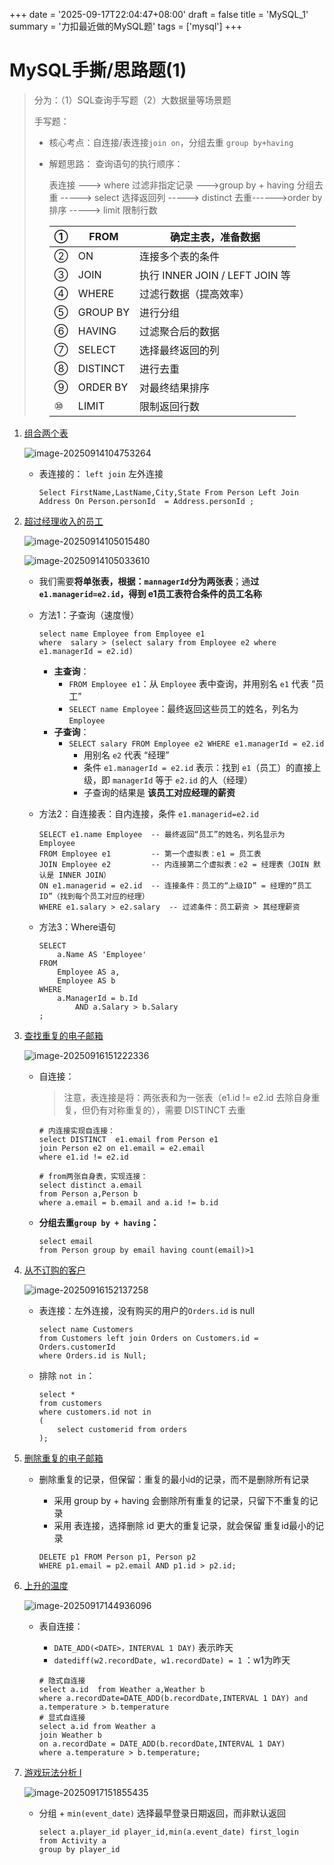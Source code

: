 +++
date = '2025-09-17T22:04:47+08:00'
draft = false
title = 'MySQL_1'
summary = '力扣最近做的MySQL题'
tags = ['mysql']
+++
# MySQL手撕/思路题(1)

> 分为：（1）SQL查询手写题（2）大数据量等场景题
>
> 手写题：
>
> - 核心考点：自连接/表连接`join on`，分组去重 `group by+having `
>
> - 解题思路： 查询语句的执行顺序：
>
>   表连接 ---> where 过滤非指定记录 --->group by + having 分组去重 -----> select 选择返回列 -----> distinct 去重------>order by 排序 -----> limit 限制行数
>
>   | ①    | FROM     | 确定主表，准备数据             |
>   | ---- | -------- | ------------------------------ |
>   | ②    | ON       | 连接多个表的条件               |
>   | ③    | JOIN     | 执行 INNER JOIN / LEFT JOIN 等 |
>   | ④    | WHERE    | 过滤行数据（提高效率）         |
>   | ⑤    | GROUP BY | 进行分组                       |
>   | ⑥    | HAVING   | 过滤聚合后的数据               |
>   | ⑦    | SELECT   | 选择最终返回的列               |
>   | ⑧    | DISTINCT | 进行去重                       |
>   | ⑨    | ORDER BY | 对最终结果排序                 |
>   | ⑩    | LIMIT    | 限制返回行数                   |

1. [组合两个表](https://leetcode.cn/problems/combine-two-tables/)

   ![image-20250914104753264](C:/Users/79042/AppData/Roaming/Typora/typora-user-images/image-20250914104753264.png)

   - 表连接的： `left join` 左外连接

     ```MySQL
     Select FirstName,LastName,City,State From Person Left Join Address On Person.personId  = Address.personId ;
     ```



2. [超过经理收入的员工](https://leetcode.cn/problems/employees-earning-more-than-their-managers/)

   ![image-20250914105015480](C:/Users/79042/AppData/Roaming/Typora/typora-user-images/image-20250914105015480.png)

   ![image-20250914105033610](C:/Users/79042/AppData/Roaming/Typora/typora-user-images/image-20250914105033610.png)

   - 我们需要**将单张表，根据：`mannagerId`分为两张表**；通**过 `e1.managerid=e2.id`，得到 e1员工表符合条件的员工名称**

   - 方法1：子查询（速度慢）

     ```MySQL
     select name Employee from Employee e1
     where  salary > (select salary from Employee e2 where e1.managerId = e2.id)
     ```

     - **主查询**：
       - `FROM Employee e1`：从 `Employee` 表中查询，并用别名 `e1` 代表 “员工”
       - `SELECT name Employee`：最终返回这些员工的姓名，列名为 `Employee`
     - **子查询**：
       - `SELECT salary FROM Employee e2 WHERE e1.managerId = e2.id`
         - 用别名 `e2` 代表 “经理”
         - 条件 `e1.managerId = e2.id` 表示：找到 `e1`（员工）的直接上级，即 `managerId` 等于 `e2.id` 的人（经理）
         - 子查询的结果是 **该员工对应经理的薪资**

   - 方法2：自连接表：自内连接，条件 `e1.managerid=e2.id`

     ```MySQL
     SELECT e1.name Employee  -- 最终返回“员工”的姓名，列名显示为 Employee
     FROM Employee e1         -- 第一个虚拟表：e1 = 员工表
     JOIN Employee e2         -- 内连接第二个虚拟表：e2 = 经理表（JOIN 默认是 INNER JOIN）
     ON e1.managerid = e2.id  -- 连接条件：员工的“上级ID” = 经理的“员工ID”（找到每个员工对应的经理）
     WHERE e1.salary > e2.salary  -- 过滤条件：员工薪资 > 其经理薪资
     ```

   - 方法3：Where语句

     ```MySQL
     SELECT
         a.Name AS 'Employee'
     FROM
         Employee AS a,
         Employee AS b
     WHERE
         a.ManagerId = b.Id
             AND a.Salary > b.Salary
     ;
     ```

     

   

3. [查找重复的电子邮箱](https://leetcode.cn/problems/duplicate-emails/)

   ![image-20250916151222336](./assets/image-20250916151222336.png)

   - 自连接： 

     > 注意，表连接是将：两张表和为一张表（e1.id != e2.id 去除自身重复，但仍有对称重复的），需要 DISTINCT 去重 

     ```mysql
     # 内连接实现自连接： 
     select DISTINCT  e1.email from Person e1 
     join Person e2 on e1.email = e2.email
     where e1.id != e2.id
     
     # from两张自身表，实现连接：
     select distinct a.email 
     from Person a,Person b
     where a.email = b.email and a.id != b.id
     ```

   - **分组去重`group by + having`：**

     ```mysql
     select email 
     from Person group by email having count(email)>1
     ```

4. [从不订购的客户](https://leetcode.cn/problems/customers-who-never-order/)

   ![image-20250916152137258](./assets/image-20250916152137258.png)

   - 表连接：左外连接，没有购买的用户的`Orders.id` is null 

     ```mysql
     select name Customers 
     from Customers left join Orders on Customers.id = Orders.customerId
     where Orders.id is Null;
     ```

   - 排除 `not in`：

     ```MySQL
     select *
     from customers
     where customers.id not in
     (
         select customerid from orders
     );
     ```

     

5. [删除重复的电子邮箱](https://leetcode.cn/problems/delete-duplicate-emails/)

   - 删除重复的记录，但保留：重复的最小id的记录，而不是删除所有记录

     - 采用 group by + having 会删除所有重复的记录，只留下不重复的记录
     - 采用 表连接，选择删除 id 更大的重复记录，就会保留 重复id最小的记录

     ```mysql
     DELETE p1 FROM Person p1, Person p2
     WHERE p1.email = p2.email AND p1.id > p2.id;
     ```




6. [上升的温度](https://leetcode.cn/problems/rising-temperature/)

   ![image-20250917144936096](./assets/image-20250917144936096.png)

   - 表自连接：

     - `DATE_ADD(<DATE>，INTERVAL 1 DAY)` 表示昨天
     - `datediff(w2.recordDate, w1.recordDate) = 1` ：w1为昨天

     ```mysql
     # 隐式自连接
     select a.id  from Weather a,Weather b
     where a.recordDate=DATE_ADD(b.recordDate,INTERVAL 1 DAY) and a.temperature > b.temperature  
     # 显式自连接
     select a.id from Weather a
     join Weather b 
     on a.recordDate = DATE_ADD(b.recordDate,INTERVAL 1 DAY) 
     where a.temperature > b.temperature;
     ```



7. [游戏玩法分析 I](https://leetcode.cn/problems/game-play-analysis-i/)

   ![image-20250917151855435](./assets/image-20250917151855435.png)

   - 分组 + `min(event_date)` 选择最早登录日期返回，而非默认返回

     ```mysql
     select a.player_id player_id,min(a.event_date) first_login
     from Activity a
     group by player_id 
     ```

     
